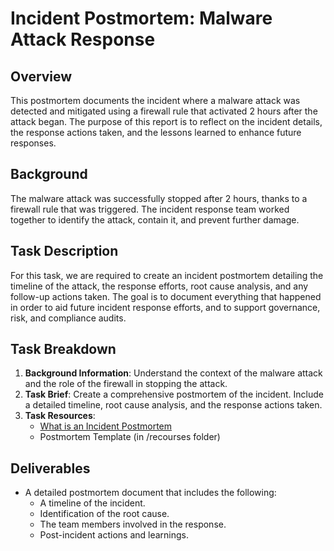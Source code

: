 # Incident Postmortem: Malware Attack Response

## Overview
This postmortem documents the incident where a malware attack was detected and mitigated using a firewall rule that activated 2 hours after the attack began. The purpose of this report is to reflect on the incident details, the response actions taken, and the lessons learned to enhance future responses.

## Background
The malware attack was successfully stopped after 2 hours, thanks to a firewall rule that was triggered. The incident response team worked together to identify the attack, contain it, and prevent further damage.

## Task Description
For this task, we are required to create an incident postmortem detailing the timeline of the attack, the response efforts, root cause analysis, and any follow-up actions taken. The goal is to document everything that happened in order to aid future incident response efforts, and to support governance, risk, and compliance audits.

## Task Breakdown
1. **Background Information**: Understand the context of the malware attack and the role of the firewall in stopping the attack.
2. **Task Brief**: Create a comprehensive postmortem of the incident. Include a detailed timeline, root cause analysis, and the response actions taken.
4. **Task Resources**:
   - [What is an Incident Postmortem](https://www.pagerduty.com/resources/learn/incident-postmortem/)
   - Postmortem Template (in /recourses folder)

## Deliverables
- A detailed postmortem document that includes the following:
  - A timeline of the incident.
  - Identification of the root cause.
  - The team members involved in the response.
  - Post-incident actions and learnings.


